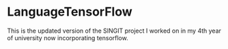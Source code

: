 # LanguageTensorFlow
This is the updated version of the SINGIT project I worked on in my 4th year of university now incorporating tensorflow. 
